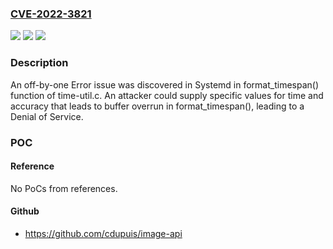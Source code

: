 ### [CVE-2022-3821](https://cve.mitre.org/cgi-bin/cvename.cgi?name=CVE-2022-3821)
![](https://img.shields.io/static/v1?label=Product&message=systemd&color=blue)
![](https://img.shields.io/static/v1?label=Version&message=n%2Fa&color=blue)
![](https://img.shields.io/static/v1?label=Vulnerability&message=CWE-193%20-%20Off-by-one%20Error&color=brighgreen)

### Description

An off-by-one Error issue was discovered in Systemd in format_timespan() function of time-util.c. An attacker could supply specific values for time and accuracy that leads to buffer overrun in format_timespan(), leading to a Denial of Service.

### POC

#### Reference
No PoCs from references.

#### Github
- https://github.com/cdupuis/image-api


